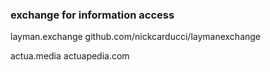 ### exchange for information access

layman.exchange
github.com/nickcarducci/laymanexchange

actua.media
actuapedia.com
